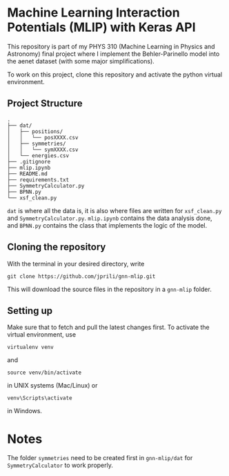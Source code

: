 # Machine Learning Interaction Potentials (MLIP) with Keras API
This repository is part of my PHYS 310 
(Machine Learning in Physics and Astronomy) final project where I implement
the Behler-Parinello model into the aenet dataset (with some major
simplifications).

To work on this project, clone this repository and activate the
python virtual environment.

## Project Structure
```
.
├── dat/
│   ├── positions/
│   │   └── posXXXX.csv
│   ├── symmetries/
│   │   └── symXXXX.csv
│   └── energies.csv
├── .gitignore
├── mlip.ipynb
├── README.md
├── requirements.txt
├── SymmetryCalculator.py
├── BPNN.py
└── xsf_clean.py
```
`dat` is where all the data is, it is also where files are written for
`xsf_clean.py` and `SymmetryCalculator.py`.
`mlip.ipynb` contains the data analysis done,
and `BPNN.py` contains the class that implements the logic of the model.

## Cloning the repository
With the terminal in your desired directory, write
```
git clone https://github.com/jprili/gnn-mlip.git
```
This will download the source files in the repository in a `gnn-mlip` folder.
## Setting up
Make sure that to fetch and pull the latest changes first.
To activate the virtual environment,
use
```
virtualenv venv
```
and 
```
source venv/bin/activate
```
in UNIX systems (Mac/Linux)
or 
```
venv\Scripts\activate 
```
in Windows.

# Notes
The folder `symmetries` need to be created first in `gnn-mlip/dat` for `SymmetryCalculator` to work properly.